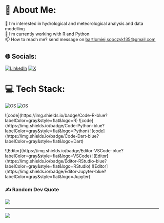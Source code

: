 # 💫 About Me:
👀 I’m interested in hydrological and meteorological analysis and data modelling<br>🌱 I’m currently working with R and Python<br>📫 How to reach me? send message on bartlomiej.sobczyk135@gmail.com


## 🌐 Socials:
[![LinkedIn](https://img.shields.io/badge/LinkedIn-%230077B5.svg?logo=linkedin&logoColor=white)](https://linkedin.com/in/bsobczyk135) [![X](https://img.shields.io/badge/X-black.svg?logo=X&logoColor=white)](https://x.com/barcem_1) 

# 💻 Tech Stack:
![OS](https://img.shields.io/badge/OS-Linux-blue?labelColor=gray&style=flat&logo=Linux)
![OS](https://img.shields.io/badge/OS-MacOS-blue?labelColor=gray&style=flat&logo=MacOs)
<p></p>
![code](https://img.shields.io/badge/Code-R-blue?labelColor=gray&style=flat&logo=R)
![code](https://img.shields.io/badge/Code-Python-blue?labelColor=gray&style=flat&logo=Python)
![code](https://img.shields.io/badge/Code-Dart-blue?labelColor=gray&style=flat&logo=Dart)
<p></p>
![Editor](https://img.shields.io/badge/Editor-VSCode-blue?labelColor=gray&style=flat&logo=VSCode)
![Editor](https://img.shields.io/badge/Editor-RStudio-blue?labelColor=gray&style=flat&logo=RStudio)
![Editor](https://img.shields.io/badge/Editor-Jupyter-blue?labelColor=gray&style=flat&logo=Jupyter)

### ✍️ Random Dev Quote
![](https://quotes-github-readme.vercel.app/api?type=horizontal&theme=radical)

---
[![](https://visitcount.itsvg.in/api?id=barcelm&icon=5&color=8)](https://visitcount.itsvg.in)

<!-- Proudly created with GPRM ( https://gprm.itsvg.in ) -->
